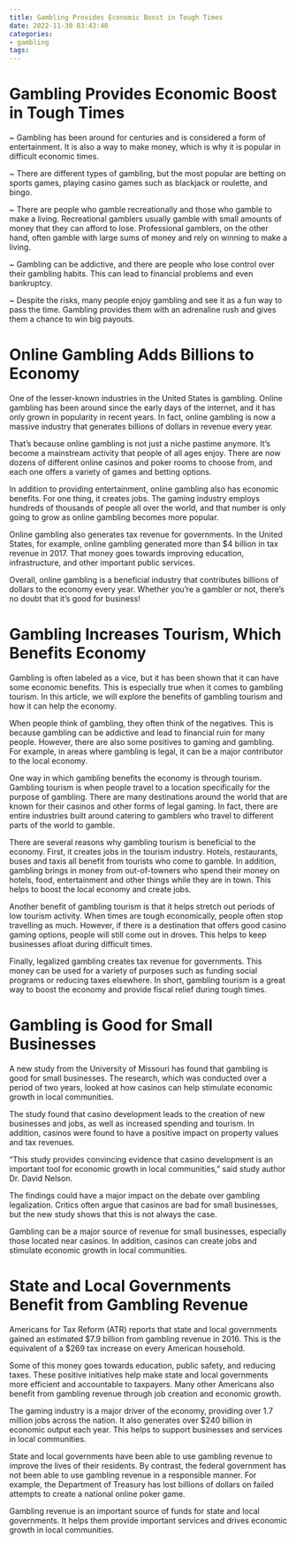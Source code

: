 ```yaml
---
title: Gambling Provides Economic Boost in Tough Times
date: 2022-11-30 03:43:40
categories:
- gambling
tags:
---
```



#  Gambling Provides Economic Boost in Tough Times

~
Gambling has been around for centuries and is considered a form of entertainment. It is also a way to make money, which is why it is popular in difficult economic times.

~
There are different types of gambling, but the most popular are betting on sports games, playing casino games such as blackjack or roulette, and bingo.

~
There are people who gamble recreationally and those who gamble to make a living. Recreational gamblers usually gamble with small amounts of money that they can afford to lose. Professional gamblers, on the other hand, often gamble with large sums of money and rely on winning to make a living.

~
Gambling can be addictive, and there are people who lose control over their gambling habits. This can lead to financial problems and even bankruptcy.

~
Despite the risks, many people enjoy gambling and see it as a fun way to pass the time. Gambling provides them with an adrenaline rush and gives them a chance to win big payouts.

#  Online Gambling Adds Billions to Economy

One of the lesser-known industries in the United States is gambling. Online gambling has been around since the early days of the internet, and it has only grown in popularity in recent years. In fact, online gambling is now a massive industry that generates billions of dollars in revenue every year.

That’s because online gambling is not just a niche pastime anymore. It’s become a mainstream activity that people of all ages enjoy. There are now dozens of different online casinos and poker rooms to choose from, and each one offers a variety of games and betting options.

In addition to providing entertainment, online gambling also has economic benefits. For one thing, it creates jobs. The gaming industry employs hundreds of thousands of people all over the world, and that number is only going to grow as online gambling becomes more popular.

Online gambling also generates tax revenue for governments. In the United States, for example, online gambling generated more than $4 billion in tax revenue in 2017. That money goes towards improving education, infrastructure, and other important public services.

Overall, online gambling is a beneficial industry that contributes billions of dollars to the economy every year. Whether you’re a gambler or not, there’s no doubt that it’s good for business!

#  Gambling Increases Tourism, Which Benefits Economy

Gambling is often labeled as a vice, but it has been shown that it can have some economic benefits. This is especially true when it comes to gambling tourism. In this article, we will explore the benefits of gambling tourism and how it can help the economy.

When people think of gambling, they often think of the negatives. This is because gambling can be addictive and lead to financial ruin for many people. However, there are also some positives to gaming and gambling. For example, in areas where gambling is legal, it can be a major contributor to the local economy.

One way in which gambling benefits the economy is through tourism. Gambling tourism is when people travel to a location specifically for the purpose of gambling. There are many destinations around the world that are known for their casinos and other forms of legal gaming. In fact, there are entire industries built around catering to gamblers who travel to different parts of the world to gamble. 

There are several reasons why gambling tourism is beneficial to the economy. First, it creates jobs in the tourism industry. Hotels, restaurants, buses and taxis all benefit from tourists who come to gamble. In addition, gambling brings in money from out-of-towners who spend their money on hotels, food, entertainment and other things while they are in town. This helps to boost the local economy and create jobs. 

Another benefit of gambling tourism is that it helps stretch out periods of low tourism activity. When times are tough economically, people often stop travelling as much. However, if there is a destination that offers good casino gaming options, people will still come out in droves. This helps to keep businesses afloat during difficult times. 

Finally, legalized gambling creates tax revenue for governments. This money can be used for a variety of purposes such as funding social programs or reducing taxes elsewhere. In short, gambling tourism is a great way to boost the economy and provide fiscal relief during tough times.

#  Gambling is Good for Small Businesses

A new study from the University of Missouri has found that gambling is good for small businesses. The research, which was conducted over a period of two years, looked at how casinos can help stimulate economic growth in local communities.

The study found that casino development leads to the creation of new businesses and jobs, as well as increased spending and tourism. In addition, casinos were found to have a positive impact on property values and tax revenues.

“This study provides convincing evidence that casino development is an important tool for economic growth in local communities,” said study author Dr. David Nelson.

The findings could have a major impact on the debate over gambling legalization. Critics often argue that casinos are bad for small businesses, but the new study shows that this is not always the case.

Gambling can be a major source of revenue for small businesses, especially those located near casinos. In addition, casinos can create jobs and stimulate economic growth in local communities.

#  State and Local Governments Benefit from Gambling Revenue

Americans for Tax Reform (ATR) reports that state and local governments gained an estimated $7.9 billion from gambling revenue in 2016. This is the equivalent of a $269 tax increase on every American household.

Some of this money goes towards education, public safety, and reducing taxes. These positive initiatives help make state and local governments more efficient and accountable to taxpayers. Many other Americans also benefit from gambling revenue through job creation and economic growth.

The gaming industry is a major driver of the economy, providing over 1.7 million jobs across the nation. It also generates over $240 billion in economic output each year. This helps to support businesses and services in local communities.

State and local governments have been able to use gambling revenue to improve the lives of their residents. By contrast, the federal government has not been able to use gambling revenue in a responsible manner. For example, the Department of Treasury has lost billions of dollars on failed attempts to create a national online poker game.

Gambling revenue is an important source of funds for state and local governments. It helps them provide important services and drives economic growth in local communities.